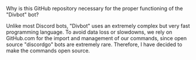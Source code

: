 Why is this GitHub repository necessary for the proper functioning of the "Divbot" bot?

Unlike most Discord bots, "Divbot" uses an extremely complex but very fast programming language. To avoid data loss or slowdowns, we rely on GitHub.com for the import and management of our commands, since open source "discordgo" bots are extremely rare. Therefore, I have decided to make the commands open source.

